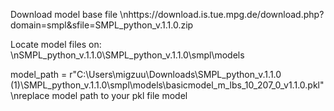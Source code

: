 

Download model base file
\nhttps://download.is.tue.mpg.de/download.php?domain=smpl&sfile=SMPL_python_v.1.1.0.zip

Locate model files on:
\nSMPL_python_v.1.1.0\SMPL_python_v.1.1.0\smpl\models


model_path = r"C:\Users\migzuu\Downloads\SMPL_python_v.1.1.0 (1)\SMPL_python_v.1.1.0\smpl\models\basicmodel_m_lbs_10_207_0_v1.1.0.pkl"
\nreplace model path to your pkl file model
